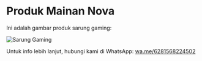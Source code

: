 # Produk Mainan Nova

Ini adalah gambar produk sarung gaming:

![Sarung Gaming](https://raw.githubusercontent.com/Logchell/Mainan-Nova/main/gambar-sarung-gaming.jpg)

Untuk info lebih lanjut, hubungi kami di WhatsApp: [wa.me/6281568224502](https://wa.me/6281568224502)
